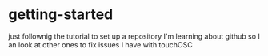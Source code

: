 # getting-started
just follownig the tutorial to set up a repository
I'm learning about github so I an look at other ones to fix issues I have with touchOSC
